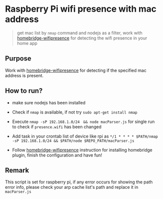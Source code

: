 # Raspberry Pi wifi presence with mac address

> get mac list by `nmap` command and nodejs as a filter, work with [homebridge-wifipresence](https://github.com/llun/homebridge-wifipresence) for detecting the wifi presence in your home app

## Purpose

Work with [homebridge-wifipresence](https://github.com/llun/homebridge-wifipresence) for detecting if the specified mac address is present.

## How to run?

* make sure nodejs has been installed

* Check if `nmap` is available, if not try `sudo apt-get install nmap`

* Execute `nmap -sP 192.168.1.0/24　&& node macParser.js` for single run to check if `presence.wifi` has been changed

* Add task in your crontab list of device like rpi as `*/1 * * * * $PATH/nmap -sP 192.168.1.0/24 && $PATH/node $REPO_PATH/macParser.js`

* Follow [homebridge-wifipresence](https://github.com/llun/homebridge-wifipresence) instruction for installing homebridge plugin, finish the configuration and have fun!

## Remark

This script is set for raspberry pi, if any error occurs for showing the path error info, please check your arp cache list's path and replace it in `macParser.js`